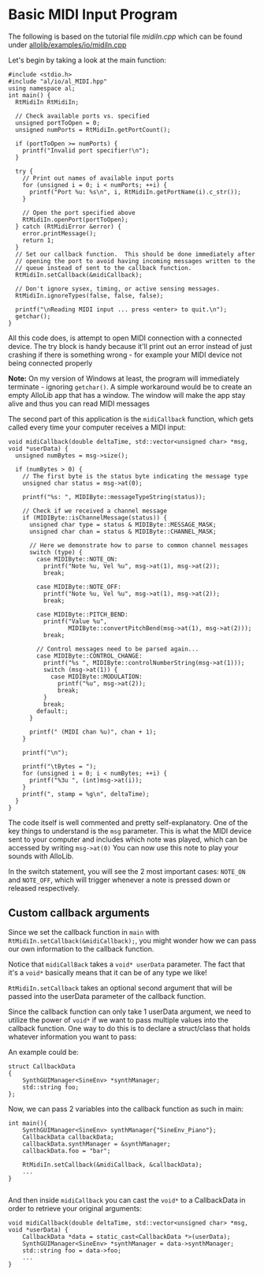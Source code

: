 # Basic MIDI Input Program
The following is based on the tutorial file *midiIn.cpp* which can be found under [allolib/examples/io/midiIn.cpp](https://github.com/AlloSphere-Research-Group/allolib/blob/master/examples/io/midiIn.cpp) 

Let's begin by taking a look at the main function:

```
#include <stdio.h>
#include "al/io/al_MIDI.hpp"
using namespace al;
int main() {
  RtMidiIn RtMidiIn;

  // Check available ports vs. specified
  unsigned portToOpen = 0;
  unsigned numPorts = RtMidiIn.getPortCount();

  if (portToOpen >= numPorts) {
    printf("Invalid port specifier!\n");
  }

  try {
    // Print out names of available input ports
    for (unsigned i = 0; i < numPorts; ++i) {
      printf("Port %u: %s\n", i, RtMidiIn.getPortName(i).c_str());
    }

    // Open the port specified above
    RtMidiIn.openPort(portToOpen);
  } catch (RtMidiError &error) {
    error.printMessage();
    return 1;
  }
  // Set our callback function.  This should be done immediately after
  // opening the port to avoid having incoming messages written to the
  // queue instead of sent to the callback function.
  RtMidiIn.setCallback(&midiCallback);

  // Don't ignore sysex, timing, or active sensing messages.
  RtMidiIn.ignoreTypes(false, false, false);

  printf("\nReading MIDI input ... press <enter> to quit.\n");
  getchar();
}
```

All this code does, is attempt to open MIDI connection with a connected device. The try block is handy because it'll print out an error instead of just crashing if there is something wrong - for example your MIDI device not being connected properly

**Note:** On my version of Windows at least, the program will immediately terminate - ignoring ```getchar()```. A simple workaround would be to create an empty AlloLib app that has a window. The window will make the app stay alive and thus you can read MIDI messages

The second part of this application is the ```midiCallback``` function, which gets called every time your computer receives a MIDI input:
```
void midiCallback(double deltaTime, std::vector<unsigned char> *msg, void *userData) {
  unsigned numBytes = msg->size();

  if (numBytes > 0) {
    // The first byte is the status byte indicating the message type
    unsigned char status = msg->at(0);

    printf("%s: ", MIDIByte::messageTypeString(status));

    // Check if we received a channel message
    if (MIDIByte::isChannelMessage(status)) {
      unsigned char type = status & MIDIByte::MESSAGE_MASK;
      unsigned char chan = status & MIDIByte::CHANNEL_MASK;

      // Here we demonstrate how to parse to common channel messages
      switch (type) {
        case MIDIByte::NOTE_ON:
          printf("Note %u, Vel %u", msg->at(1), msg->at(2));
          break;

        case MIDIByte::NOTE_OFF:
          printf("Note %u, Vel %u", msg->at(1), msg->at(2));
          break;

        case MIDIByte::PITCH_BEND:
          printf("Value %u",
                 MIDIByte::convertPitchBend(msg->at(1), msg->at(2)));
          break;

        // Control messages need to be parsed again...
        case MIDIByte::CONTROL_CHANGE:
          printf("%s ", MIDIByte::controlNumberString(msg->at(1)));
          switch (msg->at(1)) {
            case MIDIByte::MODULATION:
              printf("%u", msg->at(2));
              break;
          }
          break;
        default:;
      }

      printf(" (MIDI chan %u)", chan + 1);
    }

    printf("\n");

    printf("\tBytes = ");
    for (unsigned i = 0; i < numBytes; ++i) {
      printf("%3u ", (int)msg->at(i));
    }
    printf(", stamp = %g\n", deltaTime);
  }
}
```

The code itself is well commented and pretty self-explanatory. One of the key things to understand is the ```msg``` parameter. This is what the MIDI device sent to your computer and includes which note was played, which can be accessed by writing ```msg->at(0)```
You can now use this note to play your sounds with AlloLib.

In the switch statement, you will see the 2 most important cases: ```NOTE_ON``` and ```NOTE_OFF```, which will trigger whenever a note is pressed down or released respectively.

## Custom callback arguments
Since we set the callback function in ```main``` with ```RtMidiIn.setCallback(&midiCallback);```, you might wonder how we can pass our own information to the callback function.

Notice that ```midiCallBack``` takes a ```void* userData``` parameter. The fact that it's a ```void*``` basically means that it can be of any type we like!

```RtMidiIn.setCallback``` takes an optional second argument that will be passed into the userData parameter of the callback function.

Since the callback function can only take 1 userData argument, we need to utilize the power of ```void*``` if we want to pass multiple values into the callback function. One way to do this is to declare a struct/class that holds whatever information you want to pass:

An example could be: 
```
struct CallbackData
{
    SynthGUIManager<SineEnv> *synthManager;
    std::string foo;
};
```
Now, we can pass 2 variables into the callback function as such in main:
```
int main(){
    SynthGUIManager<SineEnv> synthManager{"SineEnv_Piano"};
    CallbackData callbackData;
    callbackData.synthManager = &synthManager;
    callbackData.foo = "bar";

    RtMidiIn.setCallback(&midiCallback, &callbackData);
    ...
}


```
And then inside ```midiCallback``` you can cast the ```void*``` to a CallbackData in order to retrieve your original arguments:
```
void midiCallback(double deltaTime, std::vector<unsigned char> *msg, void *userData) {
    CallbackData *data = static_cast<CallbackData *>(userData);
    SynthGUIManager<SineEnv> *synthManager = data->synthManager;
    std::string foo = data->foo;
    ...
}
```


